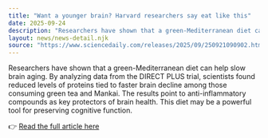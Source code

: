 ```yaml
---
title: "Want a younger brain? Harvard researchers say eat like this"
date: 2025-09-24
description: "Researchers have shown that a green-Mediterranean diet can help slow brain aging. By analyzing data from the DIRECT PLUS trial, scientists found reduced levels of proteins tied to faster brain decline among those consuming green tea and Mankai. The results point to anti-inflammatory compounds as key protectors of brain health. This diet may be a powerful tool for preserving cognitive function."
layout: news/news-detail.njk
source: "https://www.sciencedaily.com/releases/2025/09/250921090902.htm"
---
```


Researchers have shown that a green-Mediterranean diet can help slow brain aging. By analyzing data from the DIRECT PLUS trial, scientists found reduced levels of proteins tied to faster brain decline among those consuming green tea and Mankai. The results point to anti-inflammatory compounds as key protectors of brain health. This diet may be a powerful tool for preserving cognitive function.

👉 [Read the full article here](https://www.sciencedaily.com/releases/2025/09/250921090902.htm)
